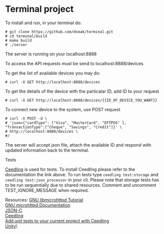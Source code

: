 # Terminal project

To install and run, in your terminal do:

```
# git clone https://github.com/dsmak/terminal.git
# cd terminal/build
# make build
# ./server
```

The server is running on your localhost:8888

To access the API requests must be send to localhost:8888/devices

To get the list of available devices you may do:
```
# curl -X GET http://localhost:8888/devices
```
To get the details of the device with the particalar ID, add ID to your request
```
# curl -X GET http://localhost:8888/devices/{{ID_OF_DEVICE_YOU_WANT}}
```
To connect new device to the system, use POST request 
```
# curl -X POST -d \
# 'json={"cardType": ["Visa", "MasterCard", "EFTPOS" ], "TransactionType":["Cheque", "Savings", "Credit"]}' \
# http://localhost:8888/devices \
#/
```
The server will accept json file, attach the available ID and respond with updated information back to the terminal.

Tests

[Ceedling](http://www.throwtheswitch.org/ceedling) is used for tests.
To install Ceedling please refer to the documentation the link above.
To run tests type ```ceedling test:storage``` and  ```ceedling test:json_processor``` in your cli.
Please note that storage tests has to be run sequentially due to shared resources.
Comment and uncomment TEST_IGNORE_MESSAGE when required.

Resources:
[GNU libmicrohttpd Tutorial](https://www.gnu.org/software/libmicrohttpd/tutorial.html)\
[GNU microhttpd Documentation](https://www.gnu.org/software/libmicrohttpd/)\
[JSON-C](https://github.com/json-c/json-c/wiki)\
[Ceedling](https://github.com/ThrowTheSwitch/Ceedling)\
[Add unit tests to your current project with Ceedling](http://www.electronvector.com/blog/add-unit-tests-to-your-current-project-with-ceedling)\
[Unity](https://github.com/ThrowTheSwitch/Unity)\
